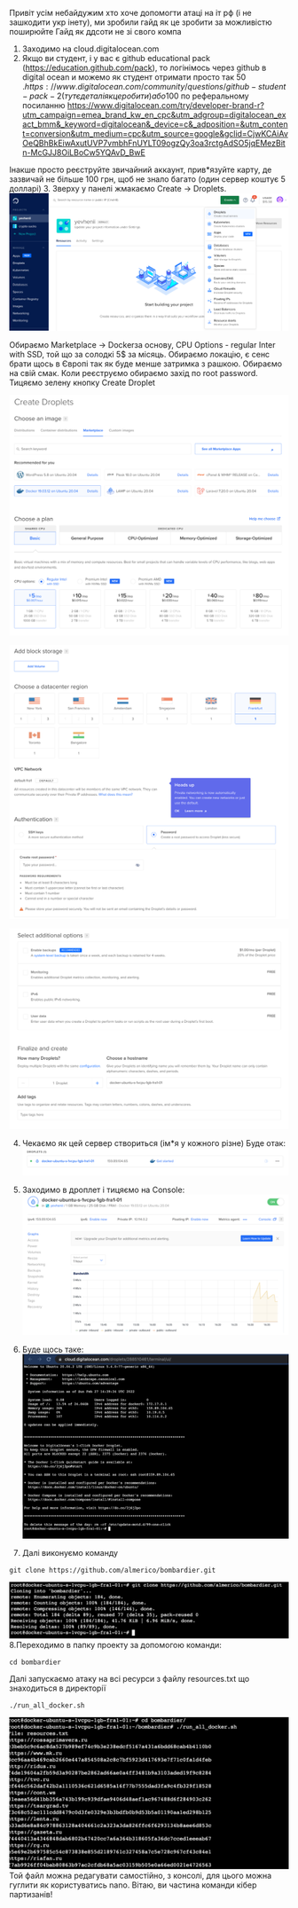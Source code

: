 Привіт усім небайдужим хто хоче допомогти атаці на іт рф (і не зашкодити укр інету), ми зробили гайд як це зробити за можливістю поширюйте 
Гайд як ддсоти не зі свого компа 
1. Заходимо на cloud.digitalocean.com
2. Якщо ви студент, і у вас є github educational pack (https://education.github.com/pack), то логінімось через github в digital ocean и можемо як студент отримати просто так 50 $. https://www.digitalocean.com/community/questions/github-student-pack-2 (тут є деталі як це робити) або 100$ по реферальному посиланню https://www.digitalocean.com/try/developer-brand-r?utm_campaign=emea_brand_kw_en_cpc&utm_adgroup=digitalocean_exact_bmm&_keyword=digitalocean&_device=c&_adposition=&utm_content=conversion&utm_medium=cpc&utm_source=google&gclid=CjwKCAiAvOeQBhBkEiwAxutUVP7vmbhFnUYLT09ogzQy3oa3rctgAdSO5jqEMezBitn-McGJJ8OiLBoCw5YQAvD_BwE

Інакше просто реєструйте звичайний аккаунт, прив*язуйте карту, де зазвичай не більше 100 грн, щоб не знало багато (один сервер коштує 5 долларі)
3. Зверху у панелі  жмакаємо Create -> Droplets. 
![приклад](https://github.com/Eragoo/digital-ocean-memes-for-russians/blob/main/Screenshot%202022-02-27%20at%2017.09.20.png)


Обираємо Marketplace -> Dockerза основу, CPU Options - regular Inter with SSD, той що за солодкі 5$ за місяць. Обираємо локацію, є сенс брати щось в Європі так як буде менше затримка з рашкою. Обираємо на свій смак.  Коли реєструємо обираємо захід по root password.  Тицяємо зелену кнопку Create Droplet

![приклад](https://github.com/Eragoo/digital-ocean-memes-for-russians/blob/main/Screenshot%202022-02-27%20at%2017.09.34.png)

![приклад](https://github.com/Eragoo/digital-ocean-memes-for-russians/blob/main/Screenshot%202022-02-27%20at%2017.09.45.png)

![приклад](https://github.com/Eragoo/digital-ocean-memes-for-russians/blob/main/Screenshot%202022-02-27%20at%2017.09.57.png)




4. Чекаємо як цей  сервер створиться (ім*я у кожного різне)
Буде отак:
![приклад](https://github.com/Eragoo/digital-ocean-memes-for-russians/blob/main/Screenshot%202022-02-27%20at%2017.10.02.png)

5. Заходимо в дроплет і тицяємо на Console:
![приклад](https://github.com/Eragoo/digital-ocean-memes-for-russians/blob/main/Screenshot%202022-02-27%20at%2017.10.14.png)
6. Буде щось таке:
![приклад](https://github.com/Eragoo/digital-ocean-memes-for-russians/blob/main/Screenshot%202022-02-27%20at%2017.10.22.png)
8. Далі виконуємо команду
```
git clone https://github.com/almerico/bombardier.git
```
![приклад](https://github.com/Eragoo/digital-ocean-memes-for-russians/blob/main/Screenshot%202022-02-27%20at%2017.10.33.png)
8.Переходимо в папку проекту за допомогою команди: 
```
cd bombardier  
```
Далі запускаємо атаку на всі ресурси з файлу resources.txt що знаходиться в директорії
```
./run_all_docker.sh
```
![приклад](https://github.com/Eragoo/digital-ocean-memes-for-russians/blob/main/Screenshot%202022-02-27%20at%2017.10.45.png)
Той файл можна редагувати самостійно, з консолі, для цього можна гуглити як користуватись nano.
Вітаю, ви частина команди кібер партизанів!
